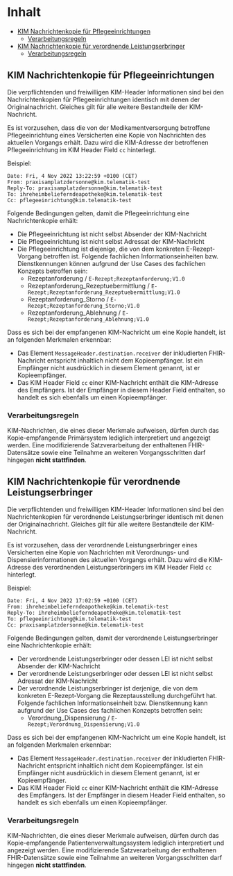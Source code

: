 # Inhalt

- [KIM Nachrichtenkopie für Pflegeeinrichtungen](#kim-nachrichtenkopie-pflege)
  - [Verarbeitungsregeln](#verarbeitungsregeln-pflege)
- [KIM Nachrichtenkopie für verordnende Leistungserbringer](#kim-nachrichtenkopie-aerzte)
  - [Verarbeitungsregeln](#verarbeitungsregeln-aerzte)

## KIM Nachrichtenkopie für Pflegeeinrichtungen

Die verpflichtenden und freiwilligen KIM-Header Informationen sind bei den Nachrichtenkopien für Pflegeeinrichtungen identisch mit denen der Originalnachricht. Gleiches gilt für alle weitere Bestandteile der KIM-Nachricht.

Es ist vorzusehen, dass die von der Medikamentversorgung betroffene Pflegeeinrichtung eines Versicherten eine Kopie von Nachrichten des aktuellen Vorgangs erhält. Dazu wird die KIM-Adresse der betroffenen Pflegeeinrichtung im KIM Header Field `cc` hinterlegt.

Beispiel:

    Date: Fri, 4 Nov 2022 13:22:59 +0100 (CET)
    From: praxisamplatzdersonne@kim.telematik-test
    Reply-To: praxisamplatzdersonne@kim.telematik-test
    To: ihreheimbelieferndeapotheke@kim.telematik-test
    Cc: pflegeeinrichtung@kim.telematik-test

Folgende Bedingungen gelten, damit die Pflegeeinrichtung eine Nachrichtenkopie erhält:

- Die Pflegeeinrichtung ist nicht selbst Absender der KIM-Nachricht
- Die Pflegeeinrichtung ist nicht selbst Adressat der KIM-Nachricht
- Die Pflegeeinrichtung ist diejenige, die von dem konkreten E-Rezept-Vorgang betroffen ist. Folgende fachlichen Informationseinheiten bzw. Dienstkennungen können aufgrund der Use Cases des fachlichen Konzepts betroffen sein:
  - Rezeptanforderung / `E-Rezept;Rezeptanforderung;V1.0`
  - Rezeptanforderung_Rezeptuebermittlung / `E-Rezept;Rezeptanforderung_Rezeptuebermittlung;V1.0`
  - Rezeptanforderung_Storno / `E-Rezept;Rezeptanforderung_Storno;V1.0`
  - Rezeptanforderung_Ablehnung / `E-Rezept;Rezeptanforderung_Ablehnung;V1.0`

Dass es sich bei der empfangenen KIM-Nachricht um eine Kopie handelt, ist an folgenden Merkmalen erkennbar:
 - Das Element `MessageHeader.destination.receiver` der inkludierten FHIR-Nachricht entspricht inhaltlich nicht dem Kopieempfänger. Ist ein Empfänger nicht ausdrücklich in diesem Element genannt, ist er Kopieempfänger.
 - Das KIM Header Field `cc` einer KIM-Nachricht enthält die KIM-Adresse des Empfängers. Ist der Empfänger in diesem Header Field enthalten, so handelt es sich ebenfalls um einen Kopieempfänger.

### Verarbeitungsregeln

KIM-Nachrichten, die eines dieser Merkmale aufweisen, dürfen durch das Kopie-empfangende Primärsystem lediglich interpretiert und angezeigt werden. Eine modifizierende Satzverarbeitung der enthaltenen FHIR-Datensätze sowie eine Teilnahme an weiteren Vorgangsschritten darf hingegen **nicht stattfinden**.

## KIM Nachrichtenkopie für verordnende Leistungserbringer

Die verpflichtenden und freiwilligen KIM-Header Informationen sind bei den Nachrichtenkopien für verordnende Leistungserbringer identisch mit denen der Originalnachricht. Gleiches gilt für alle weitere Bestandteile der KIM-Nachricht.

Es ist vorzusehen, dass der verordnende Leistungserbringer eines Versicherten eine Kopie von Nachrichten mit Verordnungs- und Dispensierinformationen des aktuellen Vorgangs erhält. Dazu wird die KIM-Adresse des verordnenden Leistungserbringers im KIM Header Field `cc` hinterlegt.

Beispiel:

    Date: Fri, 4 Nov 2022 17:02:59 +0100 (CET)
    From: ihreheimbelieferndeapotheke@kim.telematik-test
    Reply-To: ihreheimbelieferndeapotheke@kim.telematik-test
    To: pflegeeinrichtung@kim.telematik-test
    Cc: praxisamplatzdersonne@kim.telematik-test

Folgende Bedingungen gelten, damit der verordnende Leistungserbringer eine Nachrichtenkopie erhält:

- Der verordnende Leistungserbringer oder dessen LEI ist nicht selbst Absender der KIM-Nachricht
- Der verordnende Leistungserbringer oder dessen LEI ist nicht selbst Adressat der KIM-Nachricht
- Der verordnende Leistungserbringer ist derjenige, die von dem konkreten E-Rezept-Vorgang die Rezeptausstellung durchgeführt hat. Folgende fachlichen Informationseinheit bzw. Dienstkennung kann aufgrund der Use Cases des fachlichen Konzepts betroffen sein:
  - Verordnung_Dispensierung / `E-Rezept;Verordnung_Dispensierung;V1.0`

Dass es sich bei der empfangenen KIM-Nachricht um eine Kopie handelt, ist an folgenden Merkmalen erkennbar:

- Das Element `MessageHeader.destination.receiver` der inkludierten FHIR-Nachricht entspricht inhaltlich nicht dem Kopieempfänger. Ist ein Empfänger nicht ausdrücklich in diesem Element genannt, ist er Kopieempfänger.
- Das KIM Header Field `cc` einer KIM-Nachricht enthält die KIM-Adresse des Empfängers. Ist der Empfänger in diesem Header Field enthalten, so handelt es sich ebenfalls um einen Kopieempfänger.

### Verarbeitungsregeln

KIM-Nachrichten, die eines dieser Merkmale aufweisen, dürfen durch das Kopie-empfangende Patientenverwaltungssystem lediglich interpretiert und angezeigt werden. Eine modifizierende Satzverarbeitung der enthaltenen FHIR-Datensätze sowie eine Teilnahme an weiteren Vorgangsschritten darf hingegen **nicht stattfinden**.
